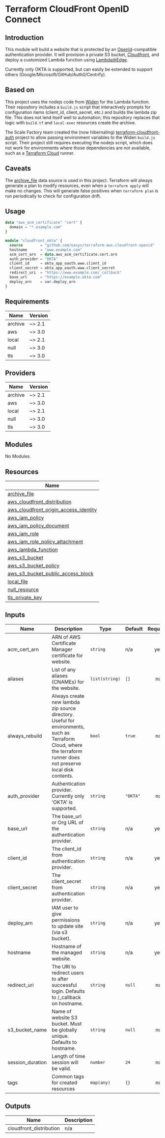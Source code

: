 # Terraform CloudFront OpenID Connect

## Introduction

This module will build a website that is protected by an
[OpenId](https://openid.net/what-is-openid/)-compatible
authentication provider.  It will provision a private S3
bucket, [Cloudfront](https://aws.amazon.com/cloudfront/),
and deploy a customized Lambda function using
[Lambda@Edge](https://aws.amazon.com/lambda/edge/).

Currently only OKTA is supported, but can easily be extended
to support others (Google/Microsoft/GitHub/Auth0/Centrify).

## Based on

This project uses the nodejs code from
[Widen](https://github.com/Widen/cloudfront-auth/) for the Lambda
function.  Their repository includes a `build.js` script that
interactively prompts for configuration items (client_id, client_secret,
etc.) and builds the lambda zip file.  This does not lend itself well
to automation; this repository replaces that logic with `build.tf`
and `local-exec` resources create the archive.

The Scale Factory team created the (now hibernating)
[terraform-cloudfront-auth](https://github.com/scalefactory/terraform-cloudfront-auth)
project to allow passing environment variables to the Widen `build.js`
script.  Their project still requires executing the nodejs script,
which does not work for environments where those dependencies are not
available, such as a [Terraform Cloud](https://www.terraform.io/cloud)
runner.

## Caveats

The
[archive_file](https://registry.terraform.io/providers/hashicorp/archive/latest/docs/data-sources/archive_file)
data source is used in this project.  Terraform will always generate
a plan to modify resources, even when a `terraform apply` will make no changes.
This will generate false positives when `terraform plan` is run periodically
to check for configuration drift.

## Usage

```terraform
data "aws_acm_certificate" "cert" {
  domain = "*.example.com"
}

module "cloudfront_okta" {
  source        = "github.com/oasys/terraform-aws-cloudfront-openid"
  hostname      = "www.example.com"
  acm_cert_arn  = data.aws_acm_certificate.cert.arn
  auth_provider = "OKTA"
  client_id     = okta_app_oauth.www.client_id
  client_secret = okta_app_oauth.www.client_secret
  redirect_uri  = "https://www.example.com/_callback"
  base_url      = "https://example.okta.com"
  deploy_arn    = var.deploy_arn
}
```

<!-- markdownlint-disable -->
<!-- BEGINNING OF PRE-COMMIT-TERRAFORM DOCS HOOK -->
## Requirements

| Name | Version |
|------|---------|
| archive | ~> 2.1 |
| aws | ~> 3.0 |
| local | ~> 2.1 |
| null | ~> 3.0 |
| tls | ~> 3.0 |

## Providers

| Name | Version |
|------|---------|
| archive | ~> 2.1 |
| aws | ~> 3.0 |
| local | ~> 2.1 |
| null | ~> 3.0 |
| tls | ~> 3.0 |

## Modules

No Modules.

## Resources

| Name |
|------|
| [archive_file](https://registry.terraform.io/providers/hashicorp/archive/latest/docs/data-sources/file) |
| [aws_cloudfront_distribution](https://registry.terraform.io/providers/hashicorp/aws/latest/docs/resources/cloudfront_distribution) |
| [aws_cloudfront_origin_access_identity](https://registry.terraform.io/providers/hashicorp/aws/latest/docs/resources/cloudfront_origin_access_identity) |
| [aws_iam_policy](https://registry.terraform.io/providers/hashicorp/aws/latest/docs/resources/iam_policy) |
| [aws_iam_policy_document](https://registry.terraform.io/providers/hashicorp/aws/latest/docs/data-sources/iam_policy_document) |
| [aws_iam_role](https://registry.terraform.io/providers/hashicorp/aws/latest/docs/resources/iam_role) |
| [aws_iam_role_policy_attachment](https://registry.terraform.io/providers/hashicorp/aws/latest/docs/resources/iam_role_policy_attachment) |
| [aws_lambda_function](https://registry.terraform.io/providers/hashicorp/aws/latest/docs/resources/lambda_function) |
| [aws_s3_bucket](https://registry.terraform.io/providers/hashicorp/aws/latest/docs/resources/s3_bucket) |
| [aws_s3_bucket_policy](https://registry.terraform.io/providers/hashicorp/aws/latest/docs/resources/s3_bucket_policy) |
| [aws_s3_bucket_public_access_block](https://registry.terraform.io/providers/hashicorp/aws/latest/docs/resources/s3_bucket_public_access_block) |
| [local_file](https://registry.terraform.io/providers/hashicorp/local/latest/docs/resources/file) |
| [null_resource](https://registry.terraform.io/providers/hashicorp/null/latest/docs/resources/resource) |
| [tls_private_key](https://registry.terraform.io/providers/hashicorp/tls/latest/docs/resources/private_key) |

## Inputs

| Name | Description | Type | Default | Required |
|------|-------------|------|---------|:--------:|
| acm\_cert\_arn | ARN of AWS Certificate Manager certificate for website. | `string` | n/a | yes |
| aliases | List of any aliases (CNAMEs) for the website. | `list(string)` | `[]` | no |
| always\_rebuild | Always create new lambda zip source directory.  Useful for environments, such as Terraform Cloud, where the terraform runner does not preserve local disk contents. | `bool` | `true` | no |
| auth\_provider | Authentication provider.  Currently only 'OKTA' is supported. | `string` | `"OKTA"` | no |
| base\_url | The base\_url or Org URL of the authentication provider. | `string` | n/a | yes |
| client\_id | The client\_id from authentication provider. | `string` | n/a | yes |
| client\_secret | The client\_secret from authentication provider. | `string` | n/a | yes |
| deploy\_arn | IAM user to give permissions to update site (via s3 bucket). | `string` | n/a | yes |
| hostname | Hostname of the managed website. | `string` | n/a | yes |
| redirect\_uri | The URI to redirect users to after successful login.  Defaults to /\_callback on hostname. | `string` | `null` | no |
| s3\_bucket\_name | Name of website S3 bucket.  Must be globally unique.  Defaults to hostname. | `string` | `null` | no |
| session\_duration | Length of time session will be valid. | `number` | `24` | no |
| tags | Common tags for created resources | `map(any)` | `{}` | no |

## Outputs

| Name | Description |
|------|-------------|
| cloudfront\_distribution | n/a |
<!-- END OF PRE-COMMIT-TERRAFORM DOCS HOOK -->
<!-- markdownlint-restore -->
